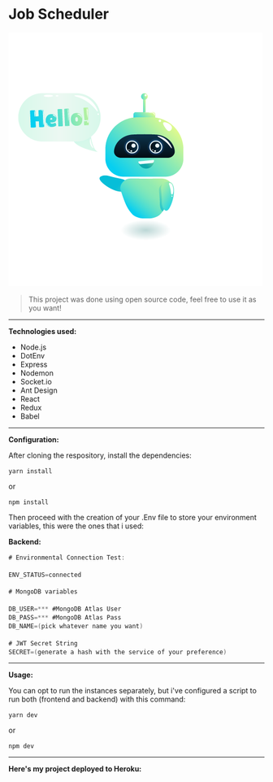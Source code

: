 # Job Scheduler
![Chatter Logo](img/../assets/img/Chatter-Logo.png)

>This project was done using open source code, feel free to use it as you want!
---
**Technologies used:** 

* Node.js
* DotEnv  
* Express  
* Nodemon 
* Socket.io
* Ant Design
* React
* Redux
* Babel

---
**Configuration:**

After cloning the respository, install the dependencies:

```
yarn install
```
or
```
npm install
```

Then proceed with the creation of your .Env file to store your environment variables, this were the ones that i used:

**Backend:**
```c#
# Environmental Connection Test:

ENV_STATUS=connected

# MongoDB variables

DB_USER=*** #MongoDB Atlas User
DB_PASS=*** #MongoDB Atlas Pass
DB_NAME=(pick whatever name you want)

# JWT Secret String
SECRET=(generate a hash with the service of your preference)

```

---
**Usage:**

You can opt to run the instances separately, but i've configured a script to run both (frontend and backend) with this command: 

```
yarn dev
```
or
```
npm dev
```

---
**Here's my project deployed to Heroku:**
